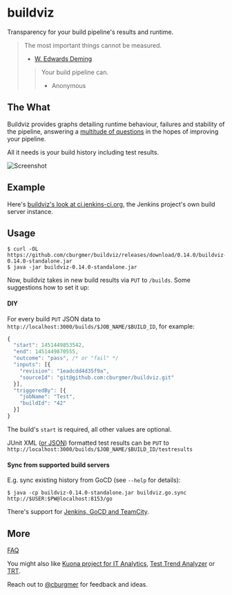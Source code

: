 # buildviz

Transparency for your build pipeline's results and runtime.

> The most important things cannot be measured.
> - [W. Edwards Deming](https://en.wikipedia.org/wiki/W._Edwards_Deming)
>
> > Your build pipeline can.
> > - Anonymous

## The What

Buildviz provides graphs detailing runtime behaviour, failures and stability of the pipeline, answering a
[multitude of questions](https://github.com/cburgmer/buildviz/wiki/Questions) in the hopes of improving your pipeline.

All it needs is your build history including test results.

![Screenshot](https://github.com/cburgmer/buildviz/raw/master/examples/data/screenshot.png)

## Example

Here's [buildviz's look at ci.jenkins-ci.org](http://cburgmer.github.io/buildviz/ci.jenkins-ci.org/), the Jenkins project's own build server instance.

## Usage

    $ curl -OL https://github.com/cburgmer/buildviz/releases/download/0.14.0/buildviz-0.14.0-standalone.jar
    $ java -jar buildviz-0.14.0-standalone.jar

Now, buildviz takes in new build results via `PUT` to `/builds`. Some suggestions how to set it up:

#### DIY

For every build `PUT` JSON data to `http://localhost:3000/builds/$JOB_NAME/$BUILD_ID`, for example:

```js
{
  "start": 1451449853542,
  "end": 1451449870555,
  "outcome": "pass", /* or "fail" */
  "inputs": [{
    "revision": "1eadcdd4d35f9a",
    "sourceId": "git@github.com:cburgmer/buildviz.git"
  }],
  "triggeredBy": [{
    "jobName": "Test",
    "buildId": "42"
  }]
}
```

The build's `start` is required, all other values are optional.

JUnit XML ([or JSON](https://github.com/cburgmer/buildviz/wiki#help-my-tests-dont-generate-junit-xml)) formatted test results can be `PUT` to `http://localhost:3000/builds/$JOB_NAME/$BUILD_ID/testresults`

#### Sync from supported build servers

E.g. sync existing history from GoCD (see `--help` for details):

    $ java -cp buildviz-0.14.0-standalone.jar buildviz.go.sync http://$USER:$PW@localhost:8153/go

There's support for [Jenkins, GoCD and TeamCity](https://github.com/cburgmer/buildviz/wiki/CI-tool-integration).

## More

[FAQ](https://github.com/cburgmer/buildviz/wiki)

You might also like [Kuona project for IT Analytics](https://github.com/kuona/kuona-project), [Test Trend Analyzer](https://github.com/anandbagmar/tta) or [TRT](https://github.com/thetestpeople/trt).

Reach out to [@cburgmer](https://twitter.com/cburgmer) for feedback and ideas.
